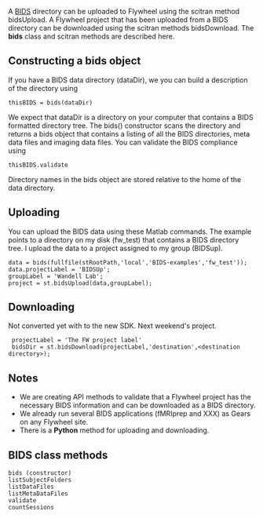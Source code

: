 
A [BIDS](http://bids.neuroimaging.io/) directory can be uploaded to Flywheel using the scitran method bidsUpload.  A Flywheel project that has been uploaded from a BIDS directory can be downloaded using the scitran methods bidsDownload.  The **bids** class and scitran methods are described here.

## Constructing a bids object

If you have a BIDS data directory (dataDir), we you can build a description of the directory using

    thisBIDS = bids(dataDir)

We expect that dataDir is a directory on your computer that contains a BIDS formatted directory tree.  The bids() constructor scans the directory and returns a bids object that contains a listing of all the BIDS directories, meta data files and imaging data files. You can validate the BIDS compliance using

    thisBIDS.validate

Directory names in the bids object are stored relative to the home of the data directory.

## Uploading
You can upload the BIDS data using these Matlab commands.  The example points to a directory on my disk (fw_test) that contains a BIDS directory tree.  I upload the data to a project assigned to my group (BIDSup).

```
data = bids(fullfile(stRootPath,'local','BIDS-examples','fw_test'));
data.projectLabel = 'BIDSUp';
groupLabel = 'Wandell Lab'; 
project = st.bidsUpload(data,groupLabel);
```

## Downloading

Not converted yet with to the new SDK.  Next weekend's project.

     projectLabel = 'The FW project label'
     bidsDir = st.bidsDownload(projectLabel,'destination',<destination directory>);

## Notes

* We are creating API methods to validate that a Flywheel project has the necessary BIDS information and can be downloaded as a BIDS directory.
* We already run several BIDS applications (fMRIprep and XXX) as Gears on any Flywheel site.
* There is a **Python** method for uploading and downloading.  

## BIDS class methods

```
bids (constructor)
listSubjectFolders
listDataFiles 
listMetaDataFiles
validate
countSessions
```




